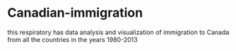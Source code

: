 # Canadian-immigration
this respiratory has data analysis and visualization of immigration to Canada from all the countries in the years 1980-2013
